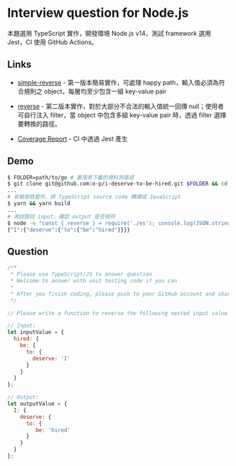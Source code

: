 # Interview question for Node.js

本題選用 TypeScript 實作，開發環境 Node.js v14，測試 framework 選用 Jest，CI 使用 GitHub Actions。

## Links

- [simple-reverse](src/simple-reverse.ts) - 第一版本簡易實作，可處理 happy path，輸入值必須為符合規則之 object，每層均至少包含一組 key-value pair

- [reverse](src/reverse.ts) - 第二版本實作，對於大部分不合法的輸入值統一回傳 null；使用者可自行注入 filter，當 object 中包含多組 key-value pair 時，透過 filter 選擇要轉換的路徑。

- [Coverage Report](https://o-p.github.io/i-deserve-to-be-hired/) - CI 中透過 Jest 產生

## Demo

```bash
$ FOLDER=path/to/go # 要用來下載的資料夾路徑
$ git clone git@github.com:o-p/i-deserve-to-be-hired.git $FOLDER && cd $FOLDER
...
# 安裝相依套件，將 TypeScript source code 轉譯成 JavaScript
$ yarn && yarn build
...
# 測試題目 input，確認 output 是否相符
$ node -e "const { reverse } = require('./es'); console.log(JSON.stringify(reverse({ hired: { be: { to: { deserve: 'I' } } } })))"
{"I":{"deserve":{"to":{"be":"hired"}}}}
```

## Question

```js
/**
 * Please use TypeScript/JS to answer question
 * Welcome to answer with unit testing code if you can
 *
 * After you finish coding, please push to your GitHub account and share the link with us.
 */

// Please write a function to reverse the following nested input value into output value

// Input:
let inputValue = {
  hired: {
    be: {
      to: {
      	deserve: 'I'
      }
    }
  }
};

// Output:
let outputValue = {
  I: {
    deserve: {
      to: {
         be: 'hired'
      }
    }
  }
};
```
